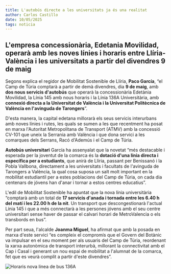```yaml
---
title: L'autobús directe a les universitats ja és una realitat
author: Carlos Castillo
date: 10/05/2025
tags: noticia
---
```


## L'empresa concessionària, Edetania Movilidad, operarà amb les noves línies i horaris entre Llíria-València i les universitats a partir del divendres 9 de maig
 
Segons explica el regidor de Mobilitat Sostenible de Llíria, **Paco García**, “el Camp de Túria comptarà a partir de demà divendres, dia **9 de maig**, amb **dos nous servicis d'autobús** que operarà la concessionària Edetània Movilidad, la Línia 145 amb nous horaris i la Línia 136A Universitària, amb **connexió directa a la Universitat de València i la Universitat Politècnica de València en l'avinguda de Tarongers**”.

D'esta manera, la capital edetana millorarà els seus servicis interurbans amb noves línies i rutes, les quals se sumen a les que recentment ha posat en marxa l'Autoritat Metropolitana de Transport (ATMV) amb la concessió CV-101 que uneix la Serrania amb València i que dona servici a les comarques dels Serrans, Racó d'Ademús i el Camp de Túria.

**Autobús universitari**
García ha assenyalat que la novetat “més destacable i esperada per la joventut de la comarca és la **dotació d'una línia directa i específica per a estudiants**, que anirà de Llíria, passant per Benissanó i la Pobla Vallbona, directament a les universitats i facultats de l'avinguda de Tarongers a València, la qual cosa suposa un salt molt important en la mobilitat estudiantil per a estes poblacions del Camp de Túria, on cada dia centenars de jóvens han d'anar i tornar a estos centres educatius”.

L'edil de Mobilitat Sostenible ha apuntat que la nova línia universitària “comptarà amb un total de **17 servicis d'anada i tornada entre les 6.40 h del matí i les 22.00 h de la nit**. Un transport que descongestionarà l'actual Línia 145 i que a més connectarà a les persones jóvens amb el seu centre universitari sense haver de passar el calvari horari de MetroValencia o els transbords en bus”.

Per part seua, l'alcalde **Joanma Miguel**, ha afirmat que amb la posada en marxa d'este servici “es compleix el compromís que el Govern del Botànic va impulsar en el seu moment per als usuaris del Camp de Túria, reordenant la xarxa autonòmica de transport interurbà, millorant la connectivitat amb el Cap i Casal i generant un nou espai de mobilitat a l'alumnat de la comarca, fet que es veurà complit a partir d'este divendres”.


![ Horaris nova linea de bus 136A ](/assets/continguts/recursos/20250510-HorariosLíneaBus136A.jpg "Horaris nova linea de bus 136A")

